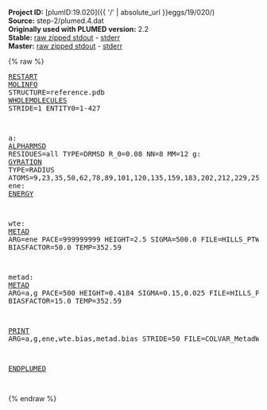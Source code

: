 **Project ID:** [plumID:19.020]({{ '/' | absolute_url }}eggs/19/020/)  
**Source:** step-2/plumed.4.dat  
**Originally used with PLUMED version:** 2.2  
**Stable:** [raw zipped stdout](plumed.4.dat.plumed.stdout.txt.zip) - [stderr](plumed.4.dat.plumed.stderr)  
**Master:** [raw zipped stdout](plumed.4.dat.plumed_master.stdout.txt.zip) - [stderr](plumed.4.dat.plumed_master.stderr)  

{% raw %}<pre>
<a href="https://plumed.github.io/doc-master/user-doc/html/_r_e_s_t_a_r_t.html">RESTART</a>
<a href="https://plumed.github.io/doc-master/user-doc/html/_m_o_l_i_n_f_o.html">MOLINFO</a> STRUCTURE=reference.pdb
<a href="https://plumed.github.io/doc-master/user-doc/html/_w_h_o_l_e_m_o_l_e_c_u_l_e_s.html">WHOLEMOLECULES</a> STRIDE=1 ENTITY0=1-427

a: <a href="https://plumed.github.io/doc-master/user-doc/html/_a_l_p_h_a_r_m_s_d.html">ALPHARMSD</a> RESIDUES=all TYPE=DRMSD R_0=0.08 NN=8 MM=12 
g: <a href="https://plumed.github.io/doc-master/user-doc/html/_g_y_r_a_t_i_o_n.html">GYRATION</a> TYPE=RADIUS ATOMS=9,23,35,50,62,78,89,101,120,135,159,183,202,212,229,253,272,282,297,321,345,362,377,389,400,410
ene: <a href="https://plumed.github.io/doc-master/user-doc/html/_e_n_e_r_g_y.html">ENERGY</a>

wte: <a href="https://plumed.github.io/doc-master/user-doc/html/_m_e_t_a_d.html">METAD</a> ARG=ene PACE=999999999 HEIGHT=2.5 SIGMA=500.0 FILE=HILLS_PTWTE BIASFACTOR=50.0 TEMP=352.59

metad: <a href="https://plumed.github.io/doc-master/user-doc/html/_m_e_t_a_d.html">METAD</a> ARG=a,g PACE=500 HEIGHT=0.4184 SIGMA=0.15,0.025 FILE=HILLS_PTMetaDWTE BIASFACTOR=15.0 TEMP=352.59

<a href="https://plumed.github.io/doc-master/user-doc/html/_p_r_i_n_t.html">PRINT</a> ARG=a,g,ene,wte.bias,metad.bias STRIDE=50 FILE=COLVAR_MetadWTE

<a href="https://plumed.github.io/doc-master/user-doc/html/_e_n_d_p_l_u_m_e_d.html">ENDPLUMED</a>
<span style="color:blue"></span>
</pre>{% endraw %}

